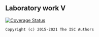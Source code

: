 
## Laboratory work V

[![Coverage Status](https://coveralls.io/repos/github/ka-techkaa/lab05/badge.svg?branch=master)](https://coveralls.io/github/ka-techkaa/lab05?branch=main)

```
Copyright (c) 2015-2021 The ISC Authors
```
